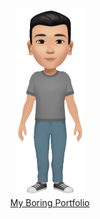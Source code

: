 <p align="center">
<img src="https://github.com/anshumanchak/anshumanchak/blob/master/images/me.gif" alt="Hi :D" height="300"/>
<br />
<a href="https://anshumanchak.github.io/anshumanchak/">My Boring Portfolio</a>
</p>
